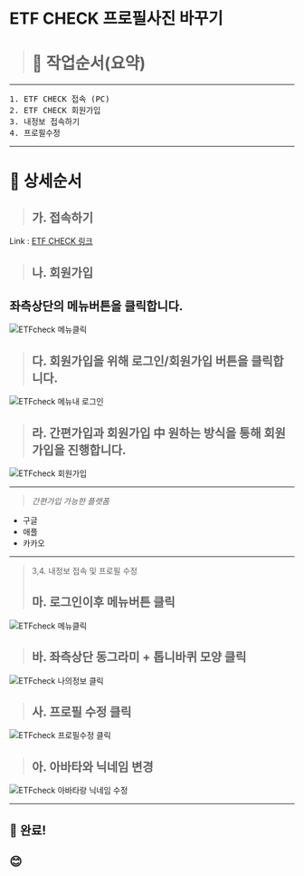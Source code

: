 
# ETF CHECK 프로필사진 바꾸기
># 🔶 작업순서(요약)
---
<pre>
1. ETF CHECK 접속 (PC)
2. ETF CHECK 회원가입
3. 내정보 접속하기
4. 프로필수정
</pre>
---   
   
      
         
# 🔶 상세순서
> ##  가. 접속하기
Link : [ETF CHECK 링크](https://www.etfcheck.co.kr/mobile/main)

> ## 나. 회원가입
## 좌측상단의 메뉴버튼을 클릭합니다.
![ETFcheck 메뉴클릭](./KJY_etfcheck_menu.jpg)

> ## 다. 회원가입을 위해 로그인/회원가입 버튼을 클릭합니다.
![ETFcheck 메뉴내 로그인](./KJY_etfcheck_mymenu.jpg)

> ## 라. 간편가입과 회원가입 中 원하는 방식을 통해 회원가입을 진행합니다.
![ETFcheck 회원가입](./KJY_etfcheck_signin.jpg)

---
> *간편가입 가능한 플랫폼*
- 구글
- 애플
- 카카오
---

> 3,4. 내정보 접속 및 프로필 수정
> ## 마. 로그인이후 메뉴버튼 클릭
![ETFcheck 메뉴클릭](./KJY_etfcheck_menu.jpg)
> ## 바. 좌측상단 동그라미 + 톱니바퀴 모양 클릭
![ETFcheck 나의정보 클릭](https://github.com/jwahn/ksc_ojt_2023/blob/05266ed600a74c7a4e296541a332c821c90bf767/%EA%B3%BC%EC%A0%9C/3%EC%A1%B0/%EA%B3%BC%EC%A0%9C3_%EB%A7%A4%EB%89%B4%EC%96%BC/img/KJY_etfcheck_mydatajpg.jpg)

> ## 사. 프로필 수정 클릭
![ETFcheck 프로필수정 클릭](https://github.com/jwahn/ksc_ojt_2023/blob/bbd500830b55e89d93ce22ee7ba7b24cc9f7cd7c/%EA%B3%BC%EC%A0%9C/3%EC%A1%B0/%EA%B3%BC%EC%A0%9C3_%EB%A7%A4%EB%89%B4%EC%96%BC/img/KJY_etfcheck_profilechange.jpg)

> ## 아. 아바타와 닉네임 변경 
![ETFcheck 아바타랑 닉네임 수정](https://github.com/jwahn/ksc_ojt_2023/blob/f688eeeaa5171d0cd7bdffe375d83463b5bb878a/%EA%B3%BC%EC%A0%9C/3%EC%A1%B0/%EA%B3%BC%EC%A0%9C3_%EB%A7%A4%EB%89%B4%EC%96%BC/img/KJY_etfcheck_profileimage.jpg)

---
## 🔶 완료!
## 😊
